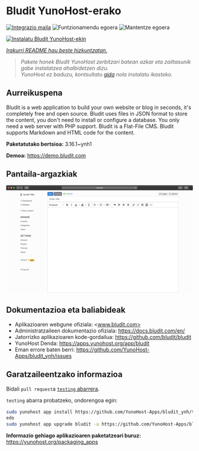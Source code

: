 <!--
Ohart ongi: README hau automatikoki sortu da <https://github.com/YunoHost/apps/tree/master/tools/readme_generator>ri esker
EZ editatu eskuz.
-->

# Bludit YunoHost-erako

[![Integrazio maila](https://dash.yunohost.org/integration/bludit.svg)](https://ci-apps.yunohost.org/ci/apps/bludit/) ![Funtzionamendu egoera](https://ci-apps.yunohost.org/ci/badges/bludit.status.svg) ![Mantentze egoera](https://ci-apps.yunohost.org/ci/badges/bludit.maintain.svg)

[![Instalatu Bludit YunoHost-ekin](https://install-app.yunohost.org/install-with-yunohost.svg)](https://install-app.yunohost.org/?app=bludit)

*[Irakurri README hau beste hizkuntzatan.](./ALL_README.md)*

> *Pakete honek Bludit YunoHost zerbitzari batean azkar eta zailtasunik gabe instalatzea ahalbidetzen dizu.*  
> *YunoHost ez baduzu, kontsultatu [gida](https://yunohost.org/install) nola instalatu ikasteko.*

## Aurreikuspena

Bludit is a web application to build your own website or blog in seconds, it's completely free and open source. Bludit uses files in JSON format to store the content, you don't need to install or configure a database. You only need a web server with PHP support. Bludit is a Flat-File CMS. Bludit supports Markdown and HTML code for the content.

**Paketatutako bertsioa:** 3.16.1~ynh1

**Demoa:** <https://demo.bludit.com>

## Pantaila-argazkiak

![Bludit(r)en pantaila-argazkia](./doc/screenshots/bludit_1_en.png)

## Dokumentazioa eta baliabideak

- Aplikazioaren webgune ofiziala: <www.bludit.com>
- Administratzaileen dokumentazio ofiziala: <https://docs.bludit.com/en/>
- Jatorrizko aplikazioaren kode-gordailua: <https://github.com/bludit/bludit>
- YunoHost Denda: <https://apps.yunohost.org/app/bludit>
- Eman errore baten berri: <https://github.com/YunoHost-Apps/bludit_ynh/issues>

## Garatzaileentzako informazioa

Bidali `pull request`a [`testing` abarrera](https://github.com/YunoHost-Apps/bludit_ynh/tree/testing).

`testing` abarra probatzeko, ondorengoa egin:

```bash
sudo yunohost app install https://github.com/YunoHost-Apps/bludit_ynh/tree/testing --debug
edo
sudo yunohost app upgrade bludit -u https://github.com/YunoHost-Apps/bludit_ynh/tree/testing --debug
```

**Informazio gehiago aplikazioaren paketatzeari buruz:** <https://yunohost.org/packaging_apps>
